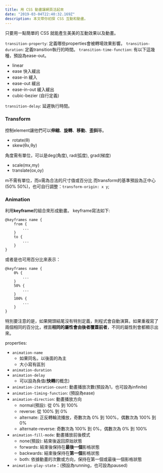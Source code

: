 ```yaml
---
title: 用 CSS 動畫讓網頁活起來
date: "2019-03-04T22:40:32.169Z"
description: 本文帶你初探 CSS 互動和動畫。
---
```


只要用一點簡單的 CSS 就能產生美美的互動效果以及動畫。


`transition-property`: 定義哪些properties會被轉場效果影響。
`transition-duration`: 定義transition執行的時間。
`transition-time-function`: 有以下這幾種，預設為ease-out。
* linear
* ease 快入緩出
* ease-in 緩入
* ease-out 緩出
* ease-in-out 緩入緩出
* cubic-bezier (自行定義)

`transition-delay`: 延遲執行時間。

### Transform
控制element讓他們可以**伸縮**、**旋轉**、**移動**、**歪斜**等。
* rotate(θ)
* skew(θx,θy)

角度需有單位，可以是deg(角度), rad(弧度), grad(梯度)
* scale(mx,my)
* translate(ox,oy)

m不需有單位，而o需為合法的尺寸值或百分比
而transform的基準預設為正中心(50% 50%)，也可自行調整：`transform-origin: x y`;

### Animation
利用**keyframe**的組合來形成動畫。
keyframe寫法如下:
```css=
@keyframes name {
    from {
        ...
    }
    to {
        ...
    }
}
```
或者是也可用百分比來表示：
```css=
@keyframes name {
    0% {
        ...
    }
    50% {
        ...
    }
    100% {
        ...
    }
}
```
特別要注意的是，如果開頭結尾沒有特別定義，則程式會自動演算。如果重複寫了兩個相同的百分比，裡面**相同的屬性會由後者覆蓋前者**，不同的屬性則會都顯示出來。

properties:
* `animation-name`
    * 如果同名，以後面的為主
    * 大小寫有區別
* `animation-duration`
* `animation-delay`
    * 可以設為負值(**快轉**的概念)
* `animation-iteration-count`: 動畫播放次數(預設為1，也可設為infinite)
* `animation-timing-function`: (預設為ease)
* `animation-direction`: 動畫播放方向
    * normal(預設): 從 0% 到 100%
    * reverse: 從 100% 到 0%
    * alternate: 正反轉輪流播放，奇數次為 0% 到 100%，偶數次為 100% 到 0%
    * alternate-reverse: 奇數次為 100% 到 0%，偶數次為 0% 到 100%
* `animation-fill-mode`: 動畫播放前後模式
    * none(預設): 結束後返回原始狀態
    * forwards: 結束後保持在**最後一個**影格狀態
    * backwards: 結束後保持在**第一個**影格狀態
    * both: 依據動畫的次數或方向，保持在第一個或最後一個影格狀態
* `animation-play-state`：(預設為running，也可設為paused)





